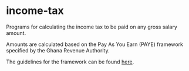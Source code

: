 # income-tax
Programs for calculating the income tax to be paid on any gross salary amount.

Amounts are calculated based on the Pay As You Earn (PAYE) framework specified by the Ghana Revenue Authority.

The guidelines for the framework can be found [here](https://gra.gov.gh/domestic-tax/tax-types/paye/).